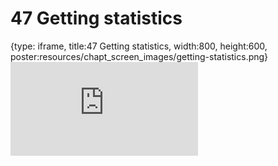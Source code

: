 # 47 Getting statistics
 
{type: iframe, title:47 Getting statistics, width:800, height:600, poster:resources/chapt_screen_images/getting-statistics.png}
![](https://datatrail-jhu.github.io/DataTrail/no_toc/getting-statistics.html)
 

 
